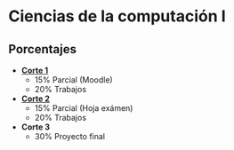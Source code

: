# Ciencias de la computación I

## Porcentajes
- **[Corte 1](Period-1/README.md)**
    - 15% Parcial (Moodle)
    - 20% Trabajos
- **[Corte 2](Period-2/README.md)**
    - 15% Parcial (Hoja exámen)
    - 20% Trabajos
- **Corte 3**
    - 30% Proyecto final
